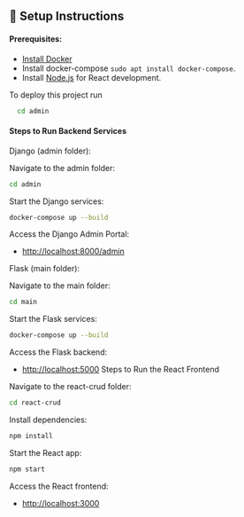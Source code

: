 
## 🔧 Setup Instructions
#### Prerequisites:

 - [Install Docker](https://www.digitalocean.com/community/tutorials/how-to-install-and-use-docker-on-ubuntu-20-04)
 - Install docker-compose `sudo apt install docker-compose`.
 - Install [Node.js](https://www.digitalocean.com/community/tutorials/how-to-install-node-js-on-ubuntu-22-04) for React development.

 To deploy this project run

```bash
  cd admin
```

#### Steps to Run Backend Services
Django (admin folder):

Navigate to the admin folder:
```bash
cd admin
```
Start the Django services:
```bash
docker-compose up --build
```
Access the Django Admin Portal:

- [http://localhost:8000/admin](http://localhost:8000/admin)

Flask (main folder):

Navigate to the main folder:
```bash
cd main
```
Start the Flask services:
```bash
docker-compose up --build
```
Access the Flask backend:
- [http://localhost:5000](http://localhost:5000)
Steps to Run the React Frontend

Navigate to the react-crud folder:
```bash
cd react-crud
```
Install dependencies:
```bash
npm install
```
Start the React app:
```bash
npm start
```
Access the React frontend:
- [http://localhost:3000](http://localhost:3000)
